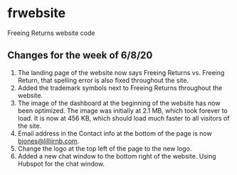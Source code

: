 # frwebsite
Freeing Returns website code


## Changes for the week of 6/8/20

1) The landing page of the website now says Freeing Returns vs. Freeing Return, that spelling error is also fixed throughout the site.
2) Added the trademark symbols next to Freeing Returns throughout the website.
3) The image of the dashboard at the beginning of the website has now been optimized. The image was initially at 2.1 MB, which took forever to load. It is now at 456 KB, which should load much faster to all visitors of the site.
4) Email address in the Contact info at the bottom of the page is now bjones@lilliirnb.com.
5) Change the logo at the top left of the page to the new logo.
6) Added a new chat window to the bottom right of the website. Using Hubspot for the chat window.
